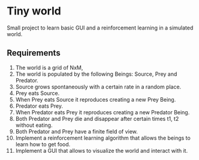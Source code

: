 # Tiny world

Small project to learn basic GUI and a reinforcement learning in a simulated world.

## Requirements
1. The world is a grid of NxM,
2. The world is populated by the following Beings: Source, Prey and Predator.
3. Source grows spontaneously with a certain rate in a random place.
4. Prey eats Source.
5. When Prey eats Source it reproduces creating a new Prey Being.
6. Predator eats Prey.
7. When Predator eats Prey it reproduces creating a new Predator Being.
8. Both Predator and Prey die and disappear after certain times t1, t2 without eating.
9. Both Predator and Prey have a finite field of view.
10. Implement a reinforcement learning algorithm that allows the beings to learn how to get food.
11. Implement a GUI that allows to visualize the world and interact with it.

